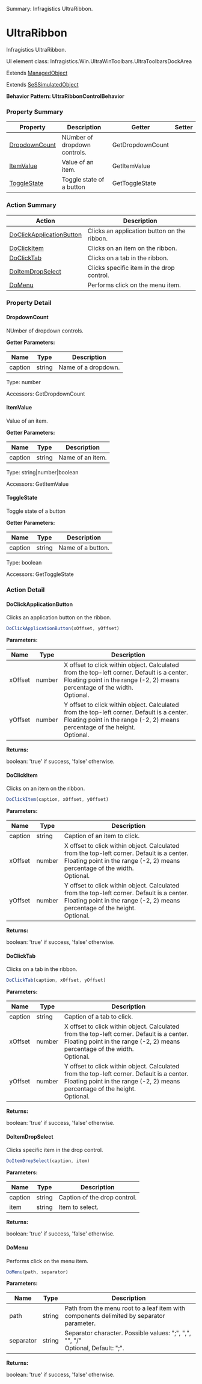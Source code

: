 Summary: Infragistics UltraRibbon.

# UltraRibbon

Infragistics UltraRibbon.
 
UI element class: Infragistics.Win.UltraWinToolbars.UltraToolbarsDockArea

Extends [ManagedObject](ManagedObject.md)

Extends [SeSSimulatedObject](SeSSimulatedObject.md)





**Behavior Pattern: UltraRibbonControlBehavior**


<!-- ============================== property summary ========================== -->

	

### Property Summary

| **Property** | **Description** | **Getter** | **Setter** |
| ------------ | --------------- | ---------- | ---------- |
| [DropdownCount](#dropdowncount) | NUmber of dropdown controls. | GetDropdownCount |  |
| [ItemValue](#itemvalue) | Value of an item. | GetItemValue |  |
| [ToggleState](#togglestate) | Toggle state of a button | GetToggleState |  |



	
<!-- ============================== action summary ========================== -->



### Action Summary

|  **Action** | **Description** | 
| ----------- | --------------- |
|	[DoClickApplicationButton](#doclickapplicationbutton) | Clicks an application button on the ribbon. |
|	[DoClickItem](#doclickitem) | Clicks on an item on the ribbon. |
|	[DoClickTab](#doclicktab) | Clicks on a tab in the ribbon. |
|	[DoItemDropSelect](#doitemdropselect) | Clicks specific item in the drop control. |
|	[DoMenu](#domenu) | Performs click on the menu item. |




<!-- ============================== property detail ========================== -->
	
### Property Detail
		
<a name="DropdownCount"></a>
#### DropdownCount


NUmber of dropdown controls.

			
**Getter Parameters:**

| **Name** | **Type** | **Description** |
| -------- | -------- | --------------- |	
| caption | string | Name of a dropdown. |


	
			
Type: number
			
			
Accessors: GetDropdownCount
			
		
<a name="ItemValue"></a>
#### ItemValue


Value of an item.

			
**Getter Parameters:**

| **Name** | **Type** | **Description** |
| -------- | -------- | --------------- |	
| caption | string | Name of an item. |


	
			
Type: string|number|boolean
			
			
Accessors: GetItemValue
			
		
<a name="ToggleState"></a>
#### ToggleState


Toggle state of a button

			
**Getter Parameters:**

| **Name** | **Type** | **Description** |
| -------- | -------- | --------------- |	
| caption | string | Name of a button. |


	
			
Type: boolean
			
			
Accessors: GetToggleState
			
		
	
	
<!-- ============================== action detail ========================== -->
	
### Action Detail
		
<a name="DoClickApplicationButton"></a>    
#### DoClickApplicationButton

Clicks an application button on the ribbon.

```javascript
DoClickApplicationButton(xOffset, yOffset) 
```


**Parameters:**

|	**Name** | **Type** | **Description** |
| ---------- | -------- | --------------- |
| xOffset | number |	X offset to click within object. Calculated from the top-left corner. Default is a center. Floating point in the range (-2, 2) means percentage of the width.<br>Optional. |
| yOffset | number |	Y offset to click within object. Calculated from the top-left corner. Default is a center. Floating point in the range (-2, 2) means percentage of the height.<br>Optional. |




**Returns:**

boolean: 'true' if success, 'false' otherwise.



<a name="see.also.ultraribbon.doclickapplicationbutton"></a>

<a name="DoClickItem"></a>    
#### DoClickItem

Clicks on an item on the ribbon.

```javascript
DoClickItem(caption, xOffset, yOffset) 
```


**Parameters:**

|	**Name** | **Type** | **Description** |
| ---------- | -------- | --------------- |
| caption | string |	Caption of an item to click. |
| xOffset | number |	X offset to click within object. Calculated from the top-left corner. Default is a center. Floating point in the range (-2, 2) means percentage of the width.<br>Optional. |
| yOffset | number |	Y offset to click within object. Calculated from the top-left corner. Default is a center. Floating point in the range (-2, 2) means percentage of the height.<br>Optional. |




**Returns:**

boolean: 'true' if success, 'false' otherwise.



<a name="see.also.ultraribbon.doclickitem"></a>

<a name="DoClickTab"></a>    
#### DoClickTab

Clicks on a tab in the ribbon.

```javascript
DoClickTab(caption, xOffset, yOffset) 
```


**Parameters:**

|	**Name** | **Type** | **Description** |
| ---------- | -------- | --------------- |
| caption | string |	Caption of a tab to click. |
| xOffset | number |	X offset to click within object. Calculated from the top-left corner. Default is a center. Floating point in the range (-2, 2) means percentage of the width.<br>Optional. |
| yOffset | number |	Y offset to click within object. Calculated from the top-left corner. Default is a center. Floating point in the range (-2, 2) means percentage of the height.<br>Optional. |




**Returns:**

boolean: 'true' if success, 'false' otherwise.



<a name="see.also.ultraribbon.doclicktab"></a>

<a name="DoItemDropSelect"></a>    
#### DoItemDropSelect

Clicks specific item in the drop control.

```javascript
DoItemDropSelect(caption, item) 
```


**Parameters:**

|	**Name** | **Type** | **Description** |
| ---------- | -------- | --------------- |
| caption | string |	Caption of the drop control. |
| item | string |	Item to select. |




**Returns:**

boolean: 'true' if success, 'false' otherwise.



<a name="see.also.ultraribbon.doitemdropselect"></a>

<a name="DoMenu"></a>    
#### DoMenu

Performs click on the menu item.

```javascript
DoMenu(path, separator) 
```


**Parameters:**

|	**Name** | **Type** | **Description** |
| ---------- | -------- | --------------- |
| path | string |	Path from the menu root to a leaf item with components delimited by separator parameter. |
| separator | string |	Separator character. Possible values: ";", ",", "\", "/"<br>Optional, Default: ";". |




**Returns:**

boolean: 'true' if success, 'false' otherwise.



<a name="see.also.ultraribbon.domenu"></a>

	


